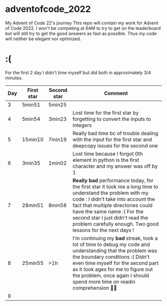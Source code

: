 # adventofcode_2022
My Advent of Code 22's journey
This repo will contain my work for Advent of Code 2022. I won't be competing at 6AM to try to get on the leaderboard but will still try to get the good answers as fast as possible. Thus my code will neither be elegant nor optimized.

# :(

For the first 2 day I didn't time myself but did both in approximately 3/4 minutes.

| Day | First star | Second star | Comment |
|---|---|---|---|
| 3 | 5min51 | 5min25 |  |
| 4 | 5min54 | 3min23 | Lost time for the first star by forgetting to convert the inputs to integers |
| 5 | 15min10 | 7min19 | Really bad time bc of trouble dealing with the input for the first star and deepcopy issues for the second one |
| 6 | 3min35 | 1min02 | Lost time because I forgot 0th element in python is the first character and my answer was off by 1 |
| 7 | 28min51 | 8min58 | **Really bad** performance today, for the first star it took me a long time to understand the problem with my code : I didn't take into account the fact that multiple directories could have the same name :( For the second star I just didn't read the problem carefully enough. Two good lessons for the next days ! |
| 8 | 25min55 | >1h | I'm continuing my **bad** streak, took a lot of time to debug my code and understanding that the problem was the boundary conditions :( Didn't even time myself for the second part as it took ages for me to figure out the problem, once again I should spend more time on readin comprehension 🤦‍♂ |
| 9 |  |  |  |
